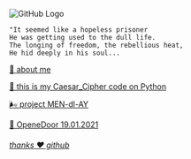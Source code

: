    ![GitHub Logo](https://a1ex-13.github.io/m4.jpg)
   
```
"It seemed like a hopeless prisoner
He was getting used to the dull life. 
The longing of freedom, the rebellious heat, 
He hid deeply in his soul...
```

[🧔 about me](https://github.com/A1ex-13)

[🐍 this is my Caesar_Cipher code on Python](https://a1ex-13.github.io/Caesar_Cipher/Caesar_Cipher)

[🌬️ project MEN-dl-AY](https://a1ex-13.github.io/MEN-dl-AY/MEN-dl-AY)

[🎈 OpeneDoor 19.01.2021](https://img1.goodfon.ru/original/1956x1294/e/df/kreativ-gorod-smog-chelovek.jpg)

###### [thanks ❤️ github](https://github.com/)
     
